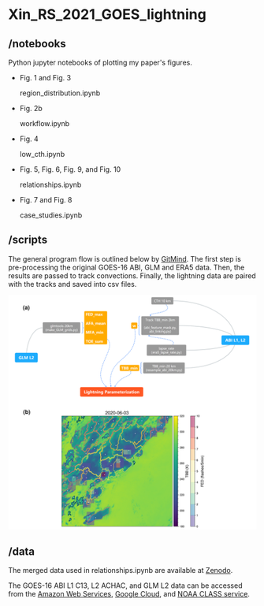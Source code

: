 # Xin_RS_2021_GOES_lightning

## /notebooks

Python jupyter notebooks of plotting my paper's figures.

- Fig. 1 and Fig. 3

  region_distribution.ipynb

- Fig. 2b

  workflow.ipynb

- Fig. 4

  low_cth.ipynb

- Fig. 5, Fig. 6, Fig. 9, and Fig. 10

  relationships.ipynb

- Fig. 7 and Fig. 8

  case_studies.ipynb

## /scripts

The general program flow is outlined below by [GitMind](https://gitmind.com/). The first step is pre-processing the original GOES-16 ABI, GLM and ERA5 data. Then, the results are passed to track convections. Finally, the lightning data are paired with the tracks and saved into csv files.

<img src="https://github.com/zxdawn/Xin_RS_2021_GOES_lightning/raw/main/figures/workflow.png" width="700">

## /data

The merged data used in relationships.ipynb are available at [Zenodo](https://doi.org/10.5281/zenodo.5179871).

The GOES-16 ABI L1 C13, L2 ACHAC, and GLM L2 data can be accessed from the [Amazon Web Services](https://registry.opendata.aws/noaa-goes/), [Google Cloud](https://console.cloud.google.com/marketplace/partners/noaa-public), and [NOAA CLASS service](https://www.class.noaa.gov/).